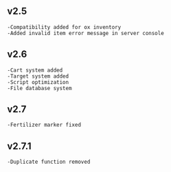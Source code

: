 ## v2.5
    -Compatibility added for ox inventory
    -Added invalid item error message in server console
## v2.6
    -Cart system added
    -Target system added
    -Script optimization
    -File database system
## v2.7
    -Fertilizer marker fixed
## v2.7.1
    -Duplicate function removed